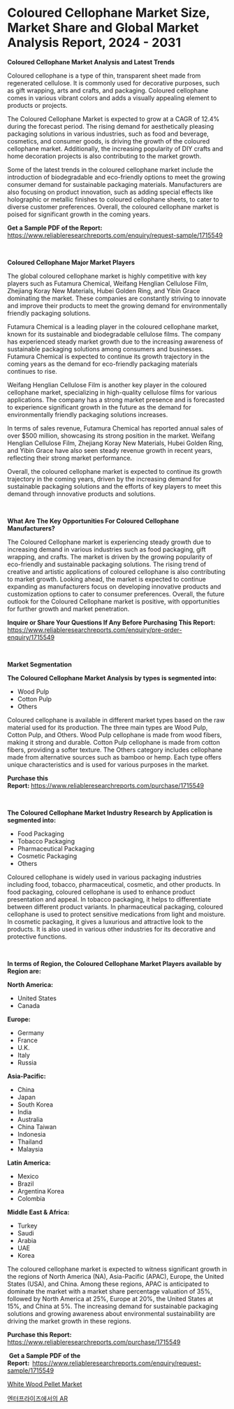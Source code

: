 <p><h1>Coloured Cellophane Market Size, Market Share and Global Market Analysis Report, 2024 - 2031</h1></p><p><strong>Coloured Cellophane Market Analysis and Latest Trends</strong></p>
<p><p>Coloured cellophane is a type of thin, transparent sheet made from regenerated cellulose. It is commonly used for decorative purposes, such as gift wrapping, arts and crafts, and packaging. Coloured cellophane comes in various vibrant colors and adds a visually appealing element to products or projects.</p><p>The Coloured Cellophane Market is expected to grow at a CAGR of 12.4% during the forecast period. The rising demand for aesthetically pleasing packaging solutions in various industries, such as food and beverage, cosmetics, and consumer goods, is driving the growth of the coloured cellophane market. Additionally, the increasing popularity of DIY crafts and home decoration projects is also contributing to the market growth.</p><p>Some of the latest trends in the coloured cellophane market include the introduction of biodegradable and eco-friendly options to meet the growing consumer demand for sustainable packaging materials. Manufacturers are also focusing on product innovation, such as adding special effects like holographic or metallic finishes to coloured cellophane sheets, to cater to diverse customer preferences. Overall, the coloured cellophane market is poised for significant growth in the coming years.</p></p>
<p><strong>Get a Sample PDF of the Report:&nbsp;</strong> <a href="https://www.reliableresearchreports.com/enquiry/request-sample/1715549">https://www.reliableresearchreports.com/enquiry/request-sample/1715549</a></p>
<p>&nbsp;</p>
<p><strong>Coloured Cellophane Major Market Players</strong></p>
<p><p>The global coloured cellophane market is highly competitive with key players such as Futamura Chemical, Weifang Henglian Cellulose Film, Zhejiang Koray New Materials, Hubei Golden Ring, and Yibin Grace dominating the market. These companies are constantly striving to innovate and improve their products to meet the growing demand for environmentally friendly packaging solutions.</p><p>Futamura Chemical is a leading player in the coloured cellophane market, known for its sustainable and biodegradable cellulose films. The company has experienced steady market growth due to the increasing awareness of sustainable packaging solutions among consumers and businesses. Futamura Chemical is expected to continue its growth trajectory in the coming years as the demand for eco-friendly packaging materials continues to rise.</p><p>Weifang Henglian Cellulose Film is another key player in the coloured cellophane market, specializing in high-quality cellulose films for various applications. The company has a strong market presence and is forecasted to experience significant growth in the future as the demand for environmentally friendly packaging solutions increases.</p><p>In terms of sales revenue, Futamura Chemical has reported annual sales of over $500 million, showcasing its strong position in the market. Weifang Henglian Cellulose Film, Zhejiang Koray New Materials, Hubei Golden Ring, and Yibin Grace have also seen steady revenue growth in recent years, reflecting their strong market performance.</p><p>Overall, the coloured cellophane market is expected to continue its growth trajectory in the coming years, driven by the increasing demand for sustainable packaging solutions and the efforts of key players to meet this demand through innovative products and solutions.</p></p>
<p>&nbsp;</p>
<p><strong>What Are The Key Opportunities For Coloured Cellophane Manufacturers?</strong></p>
<p><p>The Coloured Cellophane market is experiencing steady growth due to increasing demand in various industries such as food packaging, gift wrapping, and crafts. The market is driven by the growing popularity of eco-friendly and sustainable packaging solutions. The rising trend of creative and artistic applications of coloured cellophane is also contributing to market growth. Looking ahead, the market is expected to continue expanding as manufacturers focus on developing innovative products and customization options to cater to consumer preferences. Overall, the future outlook for the Coloured Cellophane market is positive, with opportunities for further growth and market penetration.</p></p>
<p><strong>Inquire or Share Your Questions If Any Before Purchasing This Report:</strong> <a href="https://www.reliableresearchreports.com/enquiry/pre-order-enquiry/1715549">https://www.reliableresearchreports.com/enquiry/pre-order-enquiry/1715549</a></p>
<p>&nbsp;</p>
<p><strong>Market Segmentation</strong></p>
<p><strong>The Coloured Cellophane Market Analysis by types is segmented into:</strong></p>
<p><ul><li>Wood Pulp</li><li>Cotton Pulp</li><li>Others</li></ul></p>
<p><p>Coloured cellophane is available in different market types based on the raw material used for its production. The three main types are Wood Pulp, Cotton Pulp, and Others. Wood Pulp cellophane is made from wood fibers, making it strong and durable. Cotton Pulp cellophane is made from cotton fibers, providing a softer texture. The Others category includes cellophane made from alternative sources such as bamboo or hemp. Each type offers unique characteristics and is used for various purposes in the market.</p></p>
<p><strong>Purchase this Report:&nbsp;</strong><a href="https://www.reliableresearchreports.com/purchase/1715549">https://www.reliableresearchreports.com/purchase/1715549</a></p>
<p>&nbsp;</p>
<p><strong>The Coloured Cellophane Market Industry Research by Application is segmented into:</strong></p>
<p><ul><li>Food Packaging</li><li>Tobacco Packaging</li><li>Pharmaceutical Packaging</li><li>Cosmetic Packaging</li><li>Others</li></ul></p>
<p><p>Coloured cellophane is widely used in various packaging industries including food, tobacco, pharmaceutical, cosmetic, and other products. In food packaging, coloured cellophane is used to enhance product presentation and appeal. In tobacco packaging, it helps to differentiate between different product variants. In pharmaceutical packaging, coloured cellophane is used to protect sensitive medications from light and moisture. In cosmetic packaging, it gives a luxurious and attractive look to the products. It is also used in various other industries for its decorative and protective functions.</p></p>
<p>&nbsp;</p>
<p><strong>In terms of Region, the Coloured Cellophane Market Players available by Region are:</strong></p>
<p>
    <p> <strong> North America: </strong>
        <ul>
            <li>United States</li>
            <li>Canada</li>
        </ul>
        </p> 
    <p> <strong> Europe: </strong>
        <ul>
            <li>Germany</li>
            <li>France</li>
            <li>U.K.</li>
            <li>Italy</li>
            <li>Russia</li>
        </ul>
        </p> 
    <p> <strong> Asia-Pacific: </strong>
        <ul>
            <li>China</li>
            <li>Japan</li>
            <li>South Korea</li>
            <li>India</li>
            <li>Australia</li>
            <li>China Taiwan</li>
            <li>Indonesia</li>
            <li>Thailand</li>
            <li>Malaysia</li>
        </ul>
        </p> 
    <p> <strong> Latin America: </strong>
        <ul>
            <li>Mexico</li>
            <li>Brazil</li>
            <li>Argentina Korea</li>
            <li>Colombia</li>
        </ul>
        </p> 
    <p> <strong> Middle East & Africa: </strong>
        <ul>
            <li>Turkey</li>
            <li>Saudi</li>
            <li>Arabia</li>
            <li>UAE</li>
            <li>Korea</li>
        </ul>
    </p>
    </p>
<p><p>The coloured cellophane market is expected to witness significant growth in the regions of North America (NA), Asia-Pacific (APAC), Europe, the United States (USA), and China. Among these regions, APAC is anticipated to dominate the market with a market share percentage valuation of 35%, followed by North America at 25%, Europe at 20%, the United States at 15%, and China at 5%. The increasing demand for sustainable packaging solutions and growing awareness about environmental sustainability are driving the market growth in these regions.</p></p>
<p><strong>Purchase this Report: </strong><a href="https://www.reliableresearchreports.com/purchase/1715549">https://www.reliableresearchreports.com/purchase/1715549</a></p>
<p>&nbsp;<strong>Get a Sample PDF of the Report:&nbsp;&nbsp;</strong><a href="https://www.reliableresearchreports.com/enquiry/request-sample/1715549">https://www.reliableresearchreports.com/enquiry/request-sample/1715549</a></p>
<p><strong></strong></p>
<p><p><a href="https://github.com/NorbertYates/Market-Research-Report-List-4/blob/main/white-wood-pellet-market.md">White Wood Pellet Market</a></p><p><a href="https://github.com/jntpkh496620/Market-Research-Report-List-1/blob/main/1615444193938.md">엔터프라이즈에서의 AR</a></p></p>